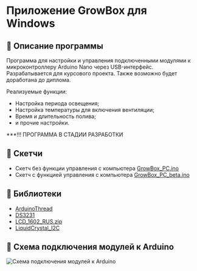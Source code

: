 # Приложение GrowBox для Windows

🥬 Описание программы
---
Программа для настройки и управления подключенными модулями к микроконтроллеру Arduino Nano через USB-интерфейс.
Разрабатывается для курсового проекта. Также возможно будет доработана до диплома.

Реализуемые функции:
 - Настройка периода освещения;
 - Настройка температуры для включения вентиляции;
 - Время и длительность полива;
 - и прочие настройки.
 
 ***!!! ПРОГРАММА В СТАДИИ РАЗРАБОТКИ


🥬 Скетчи
---
 - Скетч без функции управления с компьютера [GrowBox_PC.ino](Arduino/GrowBox_no_PC/GrowBox_PC.ino "Открыть код")
 - Скетч с функцией управления с компьютера [GrowBox_PC_beta.ino](Arduino/GrowBox_PC_beta/GrowBox_PC_beta.ino "Открыть код")

🥬 Библиотеки
---
 - [ArduinoThread](Arduino/libraries/ArduinoThread.zip "Скачать")
 - [DS3231](Arduino/libraries/DS3231.zip "Скачать")
 - [LCD_1602_RUS.zip](Arduino/libraries/LCD_1602_RUS.zip "Скачать")
 - [LiquidCrystal_I2C](Arduino/libraries/LiquidCrystal_I2C_V112.zip "Скачать")


🥬 Схема подключения модулей к Arduino
---
![Схема подключения модулей к Arduino](Arduino/images/scheme.jpg)
